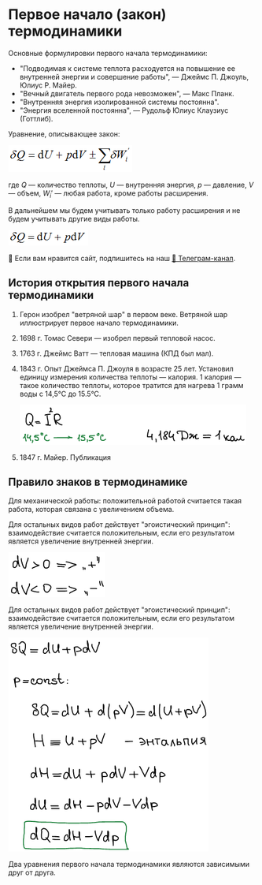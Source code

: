 # Первое начало (закон) термодинамики

Основные формулировки первого начала термодинамики:

* "Подводимая к системе теплота расходуется на повышение ее внутренней энергии и совершение работы", — Джеймс П. Джоуль, Юлиус Р. Майер.
* "Вечный двигатель первого рода невозможен", — Макс Планк.
* "Внутренняя энергия изолированной системы постоянна".
* "Энергия вселенной постоянна", — Рудольф Юлиус Клаузиус (Готтлиб).

Уравнение, описывающее закон:

![deltaQ = dU + pdV + сумма всех видов работы, кроме работы расширения](images/pervyj-zakon-termodinamiki/pervyj-zakon-termodinamiki.png)

где $Q$ — количество теплоты, $U$ — внутренняя энергия, $p$ — давление, $V$ — объем, ${W_i}'$ — любая работа, кроме работы расширения.

В дальнейшем мы будем учитывать только работу расширения и не будем учитывать другие виды работы.

![deltaQ = dU + pdV](images/pervyj-zakon-termodinamiki/pervyj-zakon-termodinamiki-dlya-prostoi-sistemy.png)


<div class="pagination-nav__link">🙏 Если вам нравится сайт, подпишитесь на наш <a href="https://t.me/+JfpTv9CJlwQ0MThi">🔗 Телеграм-канал</a>.</div>

## История открытия первого начала термодинамики

1. Герон изобрел "ветряной шар" в первом веке. Ветряной шар иллюстрирует первое начало термодинамики.
2. 1698 г. Томас Севери — изобрел первый тепловой насос.
3. 1763 г. Джеймс Ватт — тепловая машина (КПД был мал).
4. 1843 г. Опыт Джеймса П. Джоуля в возрасте 25 лет. Установил единицу измерения количества теплоты — калория. 1 калория — такое количество теплоты, которое тратится для нагрева 1 грамм воды с 14,5°С до 15.5°С.

    ![](images/pervyj-zakon-termodinamiki/pervyj-zakon-termodinamiki_clip_image001.png)

5. 1847 г. Майер. Публикация

## Правило знаков в термодинамике

Для механической работы: положительной работой считается такая работа, которая связана с увеличением объема.

Для остальных видов работ действует "эгоистический принцип": взаимодействие считается положительным, если его результатом является увеличение внутренней энергии.

![](images/pervyj-zakon-termodinamiki/pervyj-zakon-termodinamiki_clip_image001_0007.png)

Для остальных видов работ действует "эгоистический принцип": взаимодействие считается положительным, если его результатом является увеличение внутренней энергии.

![](images/pervyj-zakon-termodinamiki/pervyj-zakon-termodinamiki_clip_image001_0008.png)

Два уравнения первого начала термодинамики являются зависимыми друг от друга.

